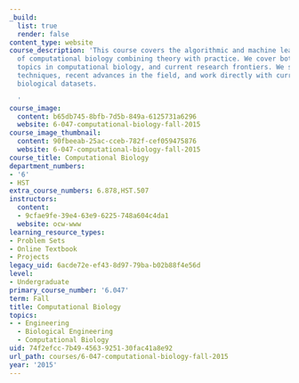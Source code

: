 ```yaml
---
_build:
  list: true
  render: false
content_type: website
course_description: 'This course covers the algorithmic and machine learning foundations
  of computational biology combining theory with practice. We cover both foundational
  topics in computational biology, and current research frontiers. We study fundamental
  techniques, recent advances in the field, and work directly with current large-scale
  biological datasets.

  '
course_image:
  content: b65db745-8bfb-7d5b-849a-6125731a6296
  website: 6-047-computational-biology-fall-2015
course_image_thumbnail:
  content: 90fbeeab-25ac-cceb-782f-cef059475876
  website: 6-047-computational-biology-fall-2015
course_title: Computational Biology
department_numbers:
- '6'
- HST
extra_course_numbers: 6.878,HST.507
instructors:
  content:
  - 9cfae9fe-39e4-63e9-6225-748a604c4da1
  website: ocw-www
learning_resource_types:
- Problem Sets
- Online Textbook
- Projects
legacy_uid: 6acde72e-ef43-8d97-79ba-b02b88f4e56d
level:
- Undergraduate
primary_course_number: '6.047'
term: Fall
title: Computational Biology
topics:
- - Engineering
  - Biological Engineering
  - Computational Biology
uid: 74f2efcc-7b49-4563-9251-30fac41a8e92
url_path: courses/6-047-computational-biology-fall-2015
year: '2015'
---
```

